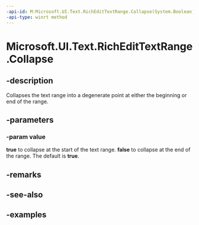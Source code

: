 ```yaml
---
-api-id: M:Microsoft.UI.Text.RichEditTextRange.Collapse(System.Boolean)
-api-type: winrt method
---
```


<!-- Method syntax.
public void RichEditTextRange.Collapse(Boolean value)
-->

# Microsoft.UI.Text.RichEditTextRange.Collapse

## -description

Collapses the text range into a degenerate point at either the beginning or end of the range.

## -parameters
### -param value

**true** to collapse at the start of the text range. **false** to collapse at the end of the range. The default is **true**.

## -remarks

## -see-also

## -examples


